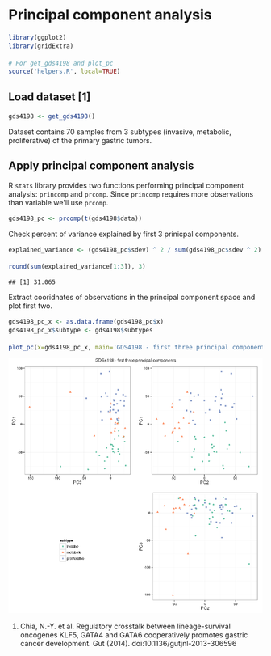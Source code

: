 # Principal component analysis


```r
library(ggplot2)
library(gridExtra)

# For get_gds4198 and plot_pc
source('helpers.R', local=TRUE)
```

## Load dataset [1]


```r
gds4198 <- get_gds4198()
```

Dataset contains 70 samples from 3 subtypes (invasive, metabolic, proliferative) of the primary gastric tumors.


## Apply principal component analysis

R `stats` library provides two functions performing principal component analysis: `princomp` and `prcomp`. Since `princomp` requires more observations than variable we'll use `prcomp`.


```r
gds4198_pc <- prcomp(t(gds4198$data))
```

Check percent of variance explained by first 3 prinicpal components.


```r
explained_variance <- (gds4198_pc$sdev) ^ 2 / sum(gds4198_pc$sdev ^ 2) * 100

round(sum(explained_variance[1:3]), 3)
```

```
## [1] 31.065
```

Extract cooridnates of observations in the principal component space and plot first two.


```r
gds4198_pc_x <- as.data.frame(gds4198_pc$x)
gds4198_pc_x$subtype <- gds4198$subtypes

plot_pc(x=gds4198_pc_x, main='GDS4198 - first three principal components')
```

![](principal-component-analysis_files/figure-html/unnamed-chunk-4-1.png) 

1. Chia, N.-Y. et al. Regulatory crosstalk between lineage-survival oncogenes KLF5, GATA4 and GATA6 cooperatively promotes gastric cancer development. Gut (2014). doi:10.1136/gutjnl-2013-306596
